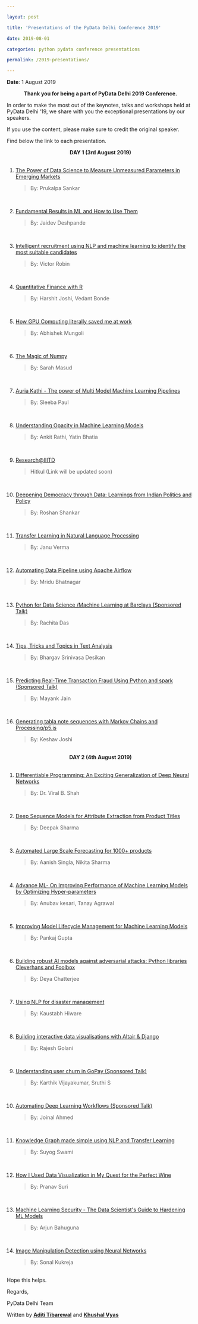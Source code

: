 ```yaml
---

layout: post

title: 'Presentations of the PyData Delhi Conference 2019'

date: 2019-08-01

categories: python pydata conference presentations

permalink: /2019-presentations/

---
```


  

**Date**: 1  August 2019

  
  

<center><b><strong> Thank you for being a part of PyData Delhi 2019 Conference. </strong></b></center>

  

In order to make the most out of the keynotes, talks and workshops held at PyData Delhi ‘19, we share with you the exceptional presentations by our speakers.

If you use the content, please make sure to credit the original speaker.

  

Find below the link to each presentation.

  
  

<center> <b><strong> DAY 1 (3rd August 2019) </strong></b></center>
<br>
  

1. [The Power of Data Science to Measure Unmeasured Parameters in Emerging Markets](https://drive.google.com/file/d/1flVW0PV7WWtIHyb5Ed4a2_PYaZ9P0gXV/view?usp=sharing)

	> By: Prukalpa Sankar

<br>

2. [Fundamental Results in ML and How to Use Them](https://drive.google.com/file/d/0ByxBkbdRctI9UGZQS05aM2xDM1djOTg0ZkxKVmJrSzJvdDU0/view?usp=sharing)

	>By: Jaidev Deshpande

<br>

3.   [Intelligent recruitment using NLP and machine learning to identify the most suitable candidates](https://drive.google.com/file/d/1LX95-MiwmgrySnEPMvdHu6Cl38EhfRq3/view?usp=sharing)

		>By: Victor Robin

<br>

4. [Quantitative Finance with R](https://drive.google.com/file/d/1DWnsyRrBBHO4kgmYDBSVsfUt4Z-j3i8p/view?usp=sharing)

	> By:  Harshit Joshi, Vedant Bonde

<br>

5. [How GPU Computing literally saved me at work](https://drive.google.com/file/d/1AK_lwAm0ls5sXhHyEfZuZ9CrK4ocABDi/view?usp=sharing)

	> By:  Abhishek Mungoli

<br>

6.  [The Magic of Numpy](https://drive.google.com/file/d/13XdauaByhhSY3lrMMTjcFayL1FgtRk47/view?usp=sharing)

	> By:  Sarah Masud

<br>

  7.  [Auria Kathi - The power of Multi Model Machine Learning Pipelines](https://drive.google.com/file/d/1nWzZIc2Od3FuTESXsYfY4cGv2uknfdWW/view?usp=sharing)

		> By: Sleeba Paul

<br>

8. [Understanding Opacity in Machine Learning Models](https://drive.google.com/file/d/0ByxBkbdRctI9S3p0VDNCenZoRDFwN21kZTBrVVFNVFdGemxn/view?usp=sharing)

	>By:  Ankit Rathi, Yatin Bhatia

<br>

9. [Research@IIITD]()

	> Hitkul
(Link will be updated soon)

  <br>
  

10. [Deepening Democracy through Data: Learnings from Indian Politics and Policy](https://drive.google.com/file/d/1ZcHgvW7rCsXzb2_v9FMlJCl-HHYJWWu7/view?usp=sharing)

	> By:  Roshan Shankar

<br>

11. [Transfer Learning in Natural Language Processing](https://drive.google.com/file/d/1C6BzjoES9rW9f5Dl86bh3nClz5uXwpAe/view?usp=sharing)

	> By: Janu Verma

<br>

12. [Automating Data Pipeline using Apache Airflow](https://drive.google.com/file/d/1I_zU-PubCUEBP5wegjcIbRfNglfj7MBs/view?usp=sharing)

	> By: Mridu Bhatnagar

<br>

 13. [Python for Data Science /Machine Learning at Barclays (Sponsored Talk)](https://drive.google.com/file/d/0ByxBkbdRctI9Ynd1Q1JPLXR0T3pKdW4wTkc3SkxRZVROVVBv/view?usp=sharing)

		> By: Rachita Das
	
<br>

14. [Tips, Tricks and Topics in Text Analysis](https://github.com/bhargavvader/personal/tree/master/notebooks/text_analysis_tutorial)

	  > By: Bhargav Srinivasa Desikan

<br>

  
  
  

15. [Predicting Real-Time Transaction Fraud Using Python and spark (Sponsored Talk)](https://drive.google.com/file/d/0ByxBkbdRctI9STdDdWVsLTV1S3hDSWQ1aDIxbUtnOEhCZGFj/view?usp=sharing)

	> By: Mayank Jain

<br>
  
 16. [Generating tabla note sequences with Markov Chains and Processing/p5.js](https://drive.google.com/file/d/1YeduwfMV7irWpjfgyWhP1ZIYW2LZXlg2/view?usp=sharing) 

        > By: Keshav Joshi

<br>

<center> <b>  <strong> DAY 2 (4th August 2019) </strong>  </b> </center>

  <br>

1. [Differentiable Programming: An Exciting Generalization of Deep Neural Networks](https://drive.google.com/file/d/0ByxBkbdRctI9XzJmcnJDSjlPVkF6ZTVmR2U3TUIzNXVDa3BR/view?usp=sharing)

	>  By:  Dr. Viral B. Shah

<br>

2. [Deep Sequence Models for Attribute Extraction from Product Titles](https://drive.google.com/file/d/0ByxBkbdRctI9TGtNc3VHWWpIZXNjbWV0TzlrbTFIYmxtdER3/view?usp=sharing)

	> By:  Deepak Sharma

<br>

3. [ Automated Large Scale Forecasting for 1000+ products](https://drive.google.com/file/d/1x1rjm2VErBapfKtutYjuxXrwMapvKYh1/view?usp=sharing)

    >  By: Aanish Singla, Nikita Sharma

<br>

4. [Advance ML- On Improving Performance of Machine Learning Models by Optimizing Hyper-parameters](https://slides.com/anubhavkesari/efficient-hyperparameter-optimization/fullscreen#/)

	> By: Anubav kesari, Tanay Agrawal

<br>
  

5. [Improving Model Lifecycle Management for Machine Learning Models](https://drive.google.com/file/d/0ByxBkbdRctI9Mm5WSkhESHhxZ2swdXBlWGdISTQyZkFPWWlB/view?usp=sharing)

	> By: Pankaj Gupta

<br>

6. [Building robust AI models against adversarial attacks: Python libraries Cleverhans and Foolbox](https://drive.google.com/file/d/1mk9kknvY_AW4Gtw2lBw_12g2Dy5EMmkn/view?usp=sharing)

    > By: Deya Chatterjee

<br>

7. [Using NLP for disaster management](https://drive.google.com/file/d/0ByxBkbdRctI9WEFvd3VjUFlsX2RQWjR5UkJ5RG1tYzlCWEpv/view?usp=sharing)

	> By: Kaustabh Hiware

<br>

8. [Building interactive data visualisations with Altair & Django](https://drive.google.com/file/d/0ByxBkbdRctI9NE16QTY2Vlgybm1ockR0UF9ZZlhONXUyNnhB/view?usp=sharing)

	> By: Rajesh Golani

<br>

  
9. [Understanding user churn in GoPay (Sponsored Talk)](https://drive.google.com/file/d/1CME6Z7-HRO38IIfqnaE2B04UIem9sVXL/view?usp=sharing)

	> By: Karthik Vijayakumar, Sruthi S

<br>

10. [Automating Deep Learning Workflows (Sponsored Talk)](https://drive.google.com/file/d/1TuEfJx2Y1q1kvDS-4CRXq2oirfgYzlvF/view?usp=sharing)

	> By:  Joinal Ahmed

<br>

  11. [Knowledge Graph made simple using NLP and Transfer Learning](https://drive.google.com/file/d/0ByxBkbdRctI9ODg4aU0wWTkteWNUbzI3TTE1VGJVa01hWk5V/view?usp=sharing)

		> By:  Suyog Swami

<br>

 12. [How I Used Data Visualization in My Quest for the Perfect Wine](https://drive.google.com/file/d/1LhUgxlb5tsOj3z85B8HUUR8WfZPCAdTA/view?usp=sharing)

		> By:  Pranav Suri

<br>

13. [Machine Learning Security - The Data Scientist's Guide to Hardening ML Models](https://drive.google.com/file/d/1dO1lVurJzXyggl1l0WAUye5SL2fh_47C/view?usp=sharing)

	> By:  Arjun Bahuguna

<br>

14. [Image Manipulation Detection using Neural Networks](https://drive.google.com/file/d/1JVE5HpFWURG8ilMsaCib1Hks3Q0WK6RC/view?usp=sharing)

	> By: Sonal Kukreja

<br>
Hope this helps.

  

Regards,

PyData Delhi Team
<br>
  

Written by [**Aditi Tibarewal**](https://www.linkedin.com/in/aditi-tibarewal-8b8961188) and [**Khushal Vyas**](https://www.linkedin.com/in/khushal-vyas)
